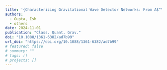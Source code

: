 ```yaml
---
title: '{Characterizing Gravitational Wave Detector Networks: From A$^\sharp$ to Cosmic Explorer}'
authors:
  - Gupta, Ish
  - others
date: 2024-11-01
publication: "Class. Quant. Grav."
doi: "10.1088/1361-6382/ad7b99"
url_doi: "https://doi.org/10.1088/1361-6382/ad7b99"
# featured: false
# summary: ""
# tags: []
# projects: []
---
```

